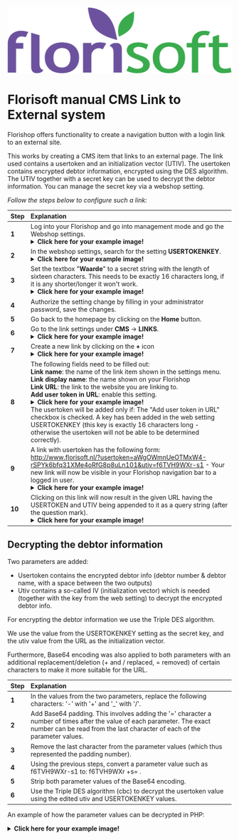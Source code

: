 <img src="../fslogo.png">

# Florisoft manual CMS Link to External system

Florishop offers functionality to create a navigation button with a login link to an external site.

This works by creating a CMS item that links to an external page. The link used contains a usertoken and an initialization vector (UTIV).
The usertoken contains encrypted debtor information, encrypted using the DES algorithm. The UTIV together with a secret key can be used to decrypt the debtor information.
You can manage the secret key via a webshop setting.

*Follow the steps below to configure such a link:*

|Step|Explanation|
|:--|:--|
|**1**|Log into your Florishop and go into management mode and go the Webshop settings.<details><summary><b>Click here for your example image!</b></summary><img src="CMS_Links/4.png"></details>|
|**2**|In the webshop settings, search for the setting **USERTOKENKEY**.<details><summary><b>Click here for your example image!</b></summary><img src="CMS_Links/2.png"></details>|
|**3**|Set the textbox "**Waarde**" to a secret string with the length of sixteen characters. This needs to be exactly 16 characters long, if it is any shorter/longer it won't work.<details><summary><b>Click here for your example image!</b></summary><img src="CMS_Links/3.png"></details>|
|**4**|Authorize the setting change by filling in your administrator password, save the changes.|
|**5**|Go back to the homepage by clicking on the **Home** button.|
|**6**|Go to the link settings under **CMS** → **LINKS**.<details><summary><b>Click here for your example image!</b></summary><img src="CMS_Links/1.png"></details>|
|**7**|Create a new link by clicking on the **+** icon<details><summary><b>Click here for your example image!</b></summary><img src="CMS_Links/5.png"></details>|
|**8**|The following fields need to be filled out:<br>**Link name**: the name of the link item shown in the settings menu.<br>**Link display name**:  the name shown on your Florishop<br>**Link URL**: the link to the website you are linking to.<Br>**Add user token in URL**: enable this setting.<details><summary><b>Click here for your example image!</b></summary><img src="CMS_Links/6.png"></details> The usertoken will be added only if: The "Add user token in URL" checkbox is checked. A key has been added in the web setting USERTOKENKEY (this key is exactly 16 characters long - otherwise the usertoken will not be able to be determined correctly).|
|**9**|A link with usertoken has the following form: &nbsp; http://www.florisoft.nl/?usertoken=aWgOWmnUeOTMxW4-rSPYk6bfq31XMe4oRfG8p8uLn101&utiv=f6TVH9WXr-s1 - Your new link will now be visible in your Florishop navigation bar to a logged in user.<details><summary><b>Click here for your example image!</b></summary><img src="CMS_Links/7.png"></details>|
|**10**|Clicking on this link will now result in the given URL having the USERTOKEN and UTIV being appended to it as a query string (after the question mark).<details><summary><b>Click here for your example image!</b></summary><img src="CMS_Links/8.png"></details>|

## Decrypting the debtor information

Two parameters are added:
- Usertoken contains the encrypted debtor info (debtor number & debtor name, with a space between the two outputs)
- Utiv contains a so-called IV (initialization vector) which is needed (together with the key from the web setting) to decrypt the encrypted debtor info.

For encrypting the debtor information we use the Triple DES algorithm.

We use the value from the USERTOKENKEY setting as the secret key, and the utiv value from the URL as the initialization vector.

Furthermore, Base64 encoding was also applied to both parameters with an additional replacement/deletion (+ and / replaced, = removed) of certain characters to make it more suitable for the URL.


|Step|Explanation|
|:--|:--|
|**1**|In the values from the two parameters, replace the following characters: '-' with '+' and '_' with '/'.|
|**2**|Add Base64 padding. This involves adding the '=' character a number of times after the value of each parameter. The exact number can be read from the last character of each of the parameter values.|
|**3**|Remove the last character from the parameter values (which thus represented the padding number).|
|**4**|Using the previous steps, convert a parameter value such as f6TVH9WXr-s1 to: f6TVH9WXr +s= .|
|**5**|Strip both parameter values of the Base64 encoding.|
|**6**|Use the Triple DES algorithm (cbc) to decrypt the usertoken value using the edited utiv and USERTOKENKEY values.|

An example of how the parameter values can be decrypted in PHP:

<details><summary><b>Click here for your example image!</b></summary><img src="CMS_Links/9.png"></details>

